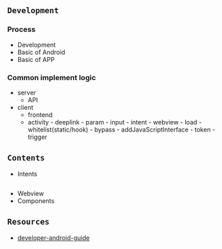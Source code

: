 ## `Development`
### Process
- Development
- Basic of Android
- Basic of APP


### Common implement logic
- server
  - API
- client
  - frontend
  - activity - deeplink - param - input - intent - webview - load - whitelist(static/hook) - bypass - addJavaScriptInterface - token - trigger

## `Contents`
- Intents
```

```
- Webview
- Components


## `Resources`
- [developer-android-guide](https://developer.android.com/guide?hl=zh-cn)


